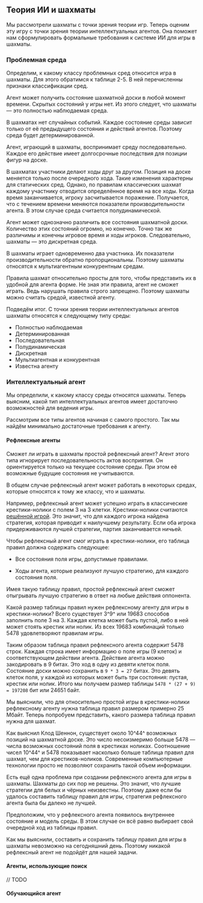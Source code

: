 ## Теория ИИ и шахматы

Мы рассмотрели шахматы с точки зрения теории игр. Теперь оценим эту игру с точки зрения теории интеллектуальных агентов. Она поможет нам сформулировать формальные требования к системе ИИ для игры в шахматы.

### Проблемная среда

Определим, к какому классу проблемных сред относится игра в шахматы. Для этого обратимся к таблице 2-5. В ней перечисленны признаки классификации сред.

Агент может получить состояние шахматной доски в любой момент времени. Скрытых состояний у игры нет. Из этого следует, что шахматы — это полностью наблюдаемая среда.

В шахматах нет случайных событий. Каждое состояние среды зависит только от её предыдущего состояния и действий агентов. Поэтому среда будет детерминированной.

Агент, играющий в шахматы, воспринимает среду последовательно. Каждое его действие имеет долгосрочные последствия для позиции фигур на доске.

В шахматах участники делают ходы друг за другом. Позиция на доске меняется только после очередного хода. Такие изменения характерны для статических сред. Однако, по правилам классических шахмат каждому участнику отводится определённое время на все ходы. Когда время заканчивается, игроку засчитывается поражение. Получается, что с течением времени меняются показатели производительности агента. В этом случае среда считается полудинамической.

Агент может однозначно различить все состояния шахматной доски. Количество этих состояний огромно, но конечно. Точно так же различимы и конечны игровое время и ходы игроков. Следовательно, шахматы — это дискретная среда.

В шахматы играет одновременно два участника. Их показатели производительности обратно пропорциональны. Поэтому шахматы относятся к мультиагентным конкурентным средам.

Правила шахмат относительно просты для того, чтобы представить их в удобной для агента форме. Не зная эти правила, агент не сможет играть. Ведь нарушать правила строго запрещено. Поэтому шахматы можно считать средой, известной агенту.

Подведём итог. С точки зрения теории интеллектуальных агентов шахматы относятся к следующему типу среды:

* Полностью наблюдаемая
* Детерминированная
* Последовательная
* Полудинамическая
* Дискретная
* Мультиагентная и конкурентная
* Известна агенту

### Интеллектуальный агент

Мы определили, к какому классу среды относятся шахматы. Теперь выясним, какой тип интеллектуальных агентов имеет достаточно возможностей для ведения игры.

Рассмотрим все типы агентов начиная с самого простого. Так мы найдём минимально достаточные требования к агенту.

#### Рефлексные агенты

Сможет ли играть в шахматы простой рефлексный агент? Агент этого типа игнорирует последовательность актов восприятия. Он ориентируется только на текущее состояние среды. При этом её возможные будущие состояния не учитываются.

В общем случае рефлексный агент может работать в некоторых средах, которые относятся к тому же классу, что и шахматы.

Например, рефлексный агент может успешно играть в классические крестики-нолики с полем 3 на 3 клетки. Крестики-нолики считаются [решённой игрой](https://en.wikipedia.org/wiki/Solved_game). Это значит, что для каждого игрока найдена стратегия, которая приводит к наилучшему результату. Если оба игрока придерживаются лучшей стратегии, партия заканчивается ничьей.

Чтобы рефлексный агент смог играть в крестики-нолики, его таблица правил должна содержать следующее:

* Все состояния поля игры, допустимые правилами.

* Ходы агента, которые реализуют лучшую стратегию, для каждого состояния поля.

Имея такую таблицу правил, простой рефлексный агент сможет отыгрывать лучшую стратегию в ответ на любые действия оппонента.

Какой размер таблицы правил нужен рефлексному агенту для игры в крестики-нолики? Всего существует 3^9^ или 19683 способов заполнить поле 3 на 3. Каждая клетка может быть пустой, либо в ней может стоять крестик или нолик. Из всех 19683 комбинаций только 5478 удовлетворяют правилам игры.

Таким образом таблица правил рефлексного агента содержит 5478 строк. Каждая строка имеет информацию о поле игры (9 клеток) и соответствующем действии агента. Действие агента можно закодировать в 9 битах. Это ход в одну из девяти клеток поля. Состояние доски можно сохранить в `9 * 3 = 27` битах. Это девять клеток поля, у каждой из которых может быть три состояния: пустая, крестик или нолик. Итого мы получаем размер таблицы `5478 * (27 + 9) = 197208` бит или 24651 байт.

Мы выяснили, что для относительно простой игры в крестики-нолики рефлексному агенту нужна таблица правил размером примерно 25 Мбайт. Теперь попробуем представить, какого размера таблица правил нужна для шахмат.

Как выяснил Клод Шеннон, существует около 10^44^ возможных позиций на шахматной доске. Это число несоизмеримо больше 5478 — числа возможных состояний поля в крестиках ноликах. Соотношение чисел 10^44^ и 5478 показывает насколько больше таблица правил для шахмат, чем для крестиков-ноликов. Современные компьютерные технологии просто не позволяют сохранить такой объем информации.

Есть ещё одна проблема при создании рефлексного агента для игры в шахматы. Шахматы до сих пор не решены. Это значит, что лучшие стратегии для белых и чёрных неизвестны. Поэтому даже если бы удалось составить таблицу правил для игры, стратегия рефлексного агента была бы далеко не лучшей.

Предположим, что у рефлексного агента появилось внутреннее состояние и модель среды. В этом случае он всё равно выбирает свой очередной ход из таблицы правил.

Как мы выяснили, составить и сохранить таблицу правил для игры в шахматы невозможно на сегодняшний день. Поэтому никакой рефлексный агент не подойдёт для нашей задачи.

#### Агенты, использующие поиск

// TODO

#### Обучающийся агент
